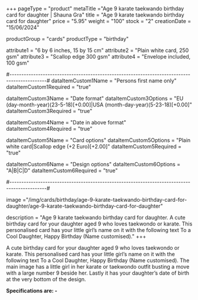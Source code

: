 +++
pageType = "product"
metaTitle ="Age 9 karate taekwando birthday card for daughter | Shauna Gra"
title = "Age 9 karate taekwando birthday card for daughter"
price = "5.95"
weight = "100"
stock = "2"
creationDate = "15/06/2024"

productGroup = "cards"
productType = "birthday"

attribute1 = "6 by 6 inches, 15 by 15 cm" 
attribute2 = "Plain white card, 250 gsm"
attribute3 = "Scallop edge 300 gsm"
attribute4 = "Envelope included, 100 gsm"

#---------------------------------------------------------------------------------------------#
dataItemCustom1Name = "Persons first name only"
dataItemCustom1Required = "true"

dataItemCustom3Name = "Date format"
dataItemCustom3Options = "EU (day-month-year)(23-5-18)[+0.00]|USA (month-day-year)(5-23-18)[+0.00]"
dataItemCustom3Required = "true"

dataItemCustom4Name = "Date in above format"
dataItemCustom4Required = "true"

dataItemCustom5Name = "Card options"
dataItemCustom5Options = "Plain white card|Scallop edge (+2 Euro)[+2.00]"
dataItemCustom5Required = "true"

dataItemCustom6Name = "Design options"
dataItemCustom6Options = "A|B|C|D"
dataItemCustom6Required = "true"

#---------------------------------------------------------------------------------------------#

image ="/img/cards/birthday/age-9-karate-taekwando-birthday-card-for-daughter/age-9-karate-taekwando-birthday-card-for-daughter"

description = "Age 9 karate taekwando birthday card for daughter. A cute birthday card for your daughter aged 9 who loves taekwondo or karate.  This personalised card has your little girl’s name on it with the following text To a Cool Daughter, Happy Birthday (Name customised)."
+++

A cute birthday card for your daughter aged 9 who loves taekwondo or karate. This personalised card has your little girl’s name on it with the following text To a Cool Daughter, Happy Birthday (Name customised). The main image has a little girl in her karate or taekwondo outfit busting a move with a large number 9 beside her. Lastly it has your daughter’s date of birth at the very bottom of the design.

**Specifications are: -**
